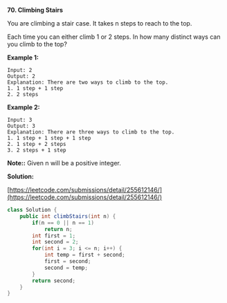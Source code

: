 **70. Climbing Stairs**

You are climbing a stair case. It takes n steps to reach to the top.

Each time you can either climb 1 or 2 steps. In how many distinct ways can you climb to the top?


**Example 1:**
```
Input: 2
Output: 2
Explanation: There are two ways to climb to the top.
1. 1 step + 1 step
2. 2 steps
```
**Example 2:**
```
Input: 3
Output: 3
Explanation: There are three ways to climb to the top.
1. 1 step + 1 step + 1 step
2. 1 step + 2 steps
3. 2 steps + 1 step
```

**Note::**
Given n will be a positive integer.

**Solution:**

[https://leetcode.com/submissions/detail/255612146/](https://leetcode.com/submissions/detail/255612146/)
```java
class Solution {
    public int climbStairs(int n) {
        if(n == 0 || n == 1)
            return n;
        int first = 1;
        int second = 2;
        for(int i = 3; i <= n; i++) {
            int temp = first + second;
            first = second;
            second = temp;
        }
        return second;
    }
}
```